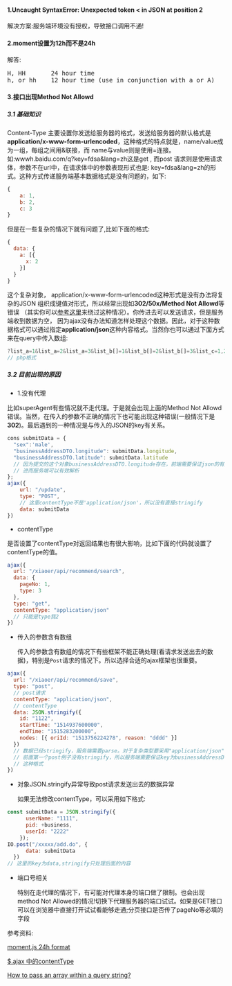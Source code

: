 #### 1.Uncaught SyntaxError: Unexpected token < in JSON at position 2
解决方案:服务端环境没有授权，导致接口调用不通!

#### 2.moment设置为12h而不是24h
解答:
<pre>
H, HH       24 hour time
h, or hh    12 hour time (use in conjunction with a or A) 
</pre>

#### 3.接口出现Method Not Allowd
##### 3.1 基础知识
Content-Type 主要设置你发送给服务器的格式，发送给服务器的默认格式是**application/x-www-form-urlencoded**，这种格式的特点就是，name/value成为一组，每组之间用&联接，而 name与value则是使用=连接。如:wwwh.baidu.com/q?key=fdsa&lang=zh这是get , 而post 请求则是使用请求体，参数不在url中，在请求体中的参数表现形式也是: key=fdsa&lang=zh的形式。这种方式传递服务端基本数据格式是没有问题的，如下:
```js
{
    a: 1,
    b: 2,
    c: 3
}
```
但是在一些复杂的情况下就有问题了,比如下面的格式:
```js
{
  data: {
    a: [{
      x: 2
    }]
  }
}
```
这个复杂对象， application/x-www-form-urlencoded这种形式是没有办法将复杂的JSON 组织成键值对形式，所以经常出现如**302/50x/Method Not Allowd**等错误 （其实你可以[参考这里](https://stackoverflow.com/questions/6243051/how-to-pass-an-array-within-a-query-string)来绕过这种情况）。你传进去可以发送请求，但是服务端收到数据为空， 因为ajax没有办法知道怎样处理这个数据。因此，对于这种数据格式可以通过指定**application/json**这种内容格式。当然你也可以通过下面方式来在query中传入数组:
```js
?list_a=1&list_a=2&list_a=3&list_b[]=1&list_b[]=2&list_b[]=3&list_c=1,2,3
// php格式
```

##### 3.2 目前出现的原因

- 1.没有代理

 比如superAgent有些情况就不走代理。于是就会出现上面的Method Not Allowd错误。当然，在传入的参数不正确的情况下也可能出现这种错误(一般情况下是**302**)。最后遇到的一种情况是与传入的JSON的key有关系。
```js
cons submitData = {
  "sex":'male',
  "businessAddressDTO.longitude": submitData.longitude,
  "businessAddressDTO.latitude": submitData.latitude
  // 因为提交的这个对象businessAddressDTO.longitude存在，前端需要保证json的有效key
  // 进而服务端可以有效解析
};
ajax({
    url: "/update",
    type: "POST",
    // 这里contentType不是'application/json'，所以没有直接stringify
    data: submitData
})
```
- contentType

 是否设置了contentType对返回结果也有很大影响，比如下面的代码就设置了contentType的值。
```js
ajax({
  url: "/xiaoer/api/recommend/search",
  data: {
    pageNo: 1,
    type: 3
  },
  type: "get",
  contentType: "application/json"
  // 只能是type我2
})
```

- 传入的参数含有数组

  传入的参数含有数组的情况下有些框架不能正确处理(看请求发送出去的数据)，特别是`Post`请求的情况下。所以选择合适的ajax框架也很重要。
```js
ajax({
  url: "/xiaoer/api/recommend/save",
  type: "post",
  // post请求
  contentType: "application/json",
  // contentType
  data: JSON.stringify({
    id: "1122",
    startTime: "1514937600000",
    endTime: "1515283200000",
    nodes: [{ oriId: "1513756224278", reason: "dddd" }]
  })
  // 数据已经stringify，服务端需要parse。对于复杂类型要采用"application/json"
  // 前面第一个post例子没有stringify，所以服务端需要保证key为businessAddressDTO.longitude
  // 这种格式
})
```

- 对象JSON.stringify异常导致post请求发送出去的数据异常

  如果无法修改contentType，可以采用如下格式:

```js
const submitData = JSON.stringify({
      userName: "1111",
      pid: +business,
      userId: "2222"
    });
IO.post("/xxxxx/add.do", {
      data: submitData
  })
// 这里的key为data,stringify只处理后面的内容
```

- 端口号相关

  特别在走代理的情况下，有可能对代理本身的端口做了限制。也会出现method Not Allowed的情况!切换下代理服务器的端口试试。如果是GET接口可以在浏览器中直接打开试试看能够走通;分页接口是否传了pageNo等必填的字段




参考资料:

[moment.js 24h format](https://stackoverflow.com/questions/12970284/moment-js-24h-format)

[$.ajax 中的contentType](https://www.cnblogs.com/htoooth/p/7242217.html)

[How to pass an array within a query string?](https://stackoverflow.com/questions/6243051/how-to-pass-an-array-within-a-query-string)
